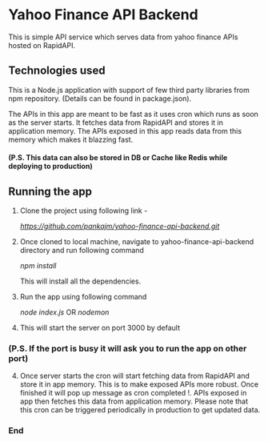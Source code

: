 # Yahoo Finance API Backend

This is simple API service which serves data from yahoo finance APIs hosted on RapidAPI. 


## Technologies used 
This is a Node.js application with support of few third party libraries from npm repository. (Details can be found in package.json). 

The APIs in this app are meant to be fast as it uses cron which runs as soon as the server starts. It fetches data from RapidAPI and stores it in application memory. The APIs exposed in this app reads data from this memory which makes it blazzing fast. 
#### (P.S. This data can also be stored in DB or Cache like Redis while deploying to production)


## Running the app

1. Clone the project using following link - 

   *https://github.com/pankajm/yahoo-finance-api-backend.git*

2. Once cloned to local machine, navigate to yahoo-finance-api-backend directory and run following command 

   *npm install* 

   This will install all the dependencies. 

2. Run the app using following command 

   *node index.js* OR *nodemon*

3. This will start the server on port 3000 by default

### (P.S. If the port is busy it will ask you to run the app on other port)

4. Once server starts the cron will start fetching data from RapidAPI and store it in app memory. This is to make exposed APIs more robust. Once finished it will pop up message as cron completed !. APIs exposed in app then fetches this data from application memory. Please note that this cron can be triggered periodically in production to get updated data. 

### End 
